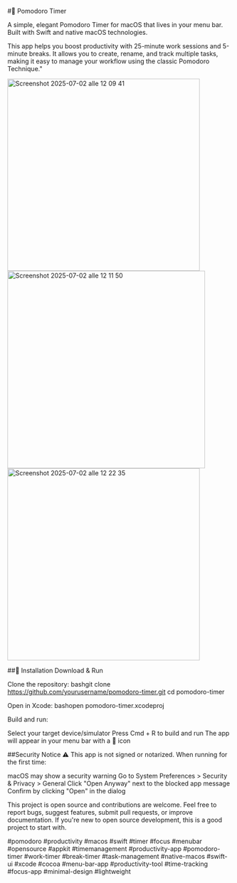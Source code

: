 #🍅 Pomodoro Timer

A simple, elegant Pomodoro Timer for macOS that lives in your menu bar. Built with Swift and native macOS technologies.

This app helps you boost productivity with 25-minute work sessions and 5-minute breaks. It allows you to create, rename, and track multiple tasks, making it easy to manage your workflow using the classic Pomodoro Technique."

<img width="432" alt="Screenshot 2025-07-02 alle 12 09 41" src="https://github.com/user-attachments/assets/0f127f4a-9519-4f0c-9c4d-7d1bf38c9305" />

<img width="444" alt="Screenshot 2025-07-02 alle 12 11 50" src="https://github.com/user-attachments/assets/025c9a8c-9de8-482b-9c12-42f4a4ced62c" />

<img width="432" alt="Screenshot 2025-07-02 alle 12 22 35" src="https://github.com/user-attachments/assets/8ad49e6c-9a0b-42d7-84f3-4850902eed0b" />

##🚀 Installation
Download & Run

Clone the repository:
bashgit clone https://github.com/yourusername/pomodoro-timer.git
cd pomodoro-timer

Open in Xcode:
bashopen pomodoro-timer.xcodeproj

Build and run:

Select your target device/simulator
Press Cmd + R to build and run
The app will appear in your menu bar with a 🍅 icon


##Security Notice
⚠️ This app is not signed or notarized. When running for the first time:

macOS may show a security warning
Go to System Preferences > Security & Privacy > General
Click "Open Anyway" next to the blocked app message
Confirm by clicking "Open" in the dialog


This project is open source and contributions are welcome. Feel free to report bugs, suggest features, submit pull requests, or improve documentation. If you're new to open source development, this is a good project to start with.

#pomodoro #productivity #macos #swift #timer #focus #menubar #opensource #appkit #timemanagement #productivity-app #pomodoro-timer #work-timer #break-timer #task-management #native-macos #swift-ui #xcode #cocoa #menu-bar-app #productivity-tool #time-tracking #focus-app #minimal-design #lightweight
